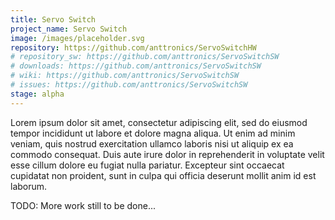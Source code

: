 ```yaml
---
title: Servo Switch
project_name: Servo Switch
image: /images/placeholder.svg
repository: https://github.com/anttronics/ServoSwitchHW
# repository_sw: https://github.com/anttronics/ServoSwitchSW
# downloads: https://github.com/anttronics/ServoSwitchSW
# wiki: https://github.com/anttronics/ServoSwitchSW
# issues: https://github.com/anttronics/ServoSwitchSW
stage: alpha
---
```


Lorem ipsum dolor sit amet, consectetur adipiscing elit, sed do eiusmod tempor incididunt ut labore et dolore magna aliqua. Ut enim ad minim veniam, quis nostrud exercitation ullamco laboris nisi ut aliquip ex ea commodo consequat. Duis aute irure dolor in reprehenderit in voluptate velit esse cillum dolore eu fugiat nulla pariatur. Excepteur sint occaecat cupidatat non proident, sunt in culpa qui officia deserunt mollit anim id est laborum. 

TODO: More work still to be done...